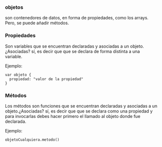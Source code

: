 ### objetos
son contenedores de datos, en forma de propiedades, como los arrays. Pero, se puede añadir métodos.

### Propiedades
Son variables que se encuentran declaradas y asociadas a un objeto.¿Asociadas? sí, es decir que que se declara de forma distinta a una variable.

Ejemplo:

```
var objeto {
  propiedad: "valor de la propiedad"
}
```

### Métodos
Los métodos son funciones que se encuentran declaradas y asociadas a un objeto.¿Asociadas? sí, es decir que que se declara como una propiedad y para invocarlas debes hacer primero el llamado al objeto donde fue declarada.

Ejemplo:
```  
objetoCualquiera.metodo()
```
